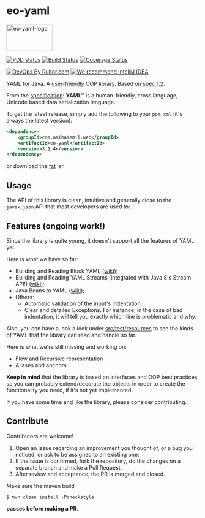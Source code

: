 # eo-yaml
<img alt="eo-yaml-logo" src="http://www.amihaiemil.com/images/camila2.png" width="120" height="70"/>

[![PDD status](http://www.0pdd.com/svg?name=decorators-squad/eo-yaml)](http://www.0pdd.com/p?name=decorators-squad/eo-yaml)
[![Build Status](https://travis-ci.org/decorators-squad/eo-yaml.svg?branch=master)](https://travis-ci.org/decorators-squad/eo-yaml)
[![Coverage Status](https://coveralls.io/repos/github/decorators-squad/eo-yaml/badge.svg?branch=master)](https://coveralls.io/github/decorators-squad/eo-yaml?branch=master)

[![DevOps By Rultor.com](http://www.rultor.com/b/decorators-squad/eo-yaml)](http://www.rultor.com/p/decorators-squad/eo-yaml)
[![We recommend IntelliJ IDEA](http://amihaiemil.github.io/images/intellij-idea-recommend.svg)](https://www.jetbrains.com/idea/)

YAML for Java. A [user-friendly](http://www.baeldung.com/design-a-user-friendly-java-library) OOP library. Based on [spec 1.2](http://www.yaml.org/spec/1.2/spec.html).

From the [specification](http://yaml.org/spec/1.2/spec.html): **YAML™** is a human-friendly, cross language, Unicode based data serialization language.

To get the latest release, simply add the following to your ``pom.xml`` (it's always the latest version): 

```xml
<dependency>
    <groupId>com.amihaiemil.web</groupId>
    <artifactId>eo-yaml</artifactId>
    <version>3.1.4</version>
</dependency>
```

or download the <a href="https://oss.sonatype.org/service/local/repositories/releases/content/com/amihaiemil/web/eo-yaml/3.1.4/eo-yaml-3.1.4-jar-with-dependencies.jar">fat</a> jar.


## Usage

The API of this library is clean, intuitive and generally close to the ``javax.json`` API that most developers are used to:

## Features (ongoing work!)

Since the library is quite young, it doesn't support all the features of YAML yet.

Here is what we have so far:

* Building and Reading Block YAML ([wiki](https://github.com/decorators-squad/eo-yaml/wiki/Block-Style-YAML));
* Building and Reading YAML Streams (integrated with Java 8's Stream API!) ([wiki](https://github.com/decorators-squad/eo-yaml/wiki/YAML-Streams));
* Java Beans to YAML ([wiki](https://github.com/decorators-squad/eo-yaml/wiki/Java-Bean-To-YAML));
* Others:
    - Automatic validation of the input's indentation.
    - Clear and detailed Exceptions. For instance, in the case of bad indentation, it will tell you exactly which line is problematic and why.

Also, you can have a look a look under [src/test/resources](https://github.com/decorators-squad/eo-yaml/tree/master/src/test/resources) to see the kinds of YAML that the library can read and handle so far.

Here is what we're still missing and working on:

* Flow and Recursive representation
* Aliases and anchors

**Keep in mind** that the library is based on interfaces and OOP best practices, so you can probably extend/decorate the objects in order to create the functionality you need, if it's not yet implemented. 

If you have some time and like the library, please consider contributing. 

## Contribute

Contributors are welcome!

1. Open an issue regarding an improvement you thought of, or a bug you noticed, or ask to be assigned to an existing one.
2. If the issue is confirmed, fork the repository, do the changes on a separate branch and make a Pull Request.
3. After review and acceptance, the PR is merged and closed.

Make sure the maven build

``$ mvn clean install -Pcheckstyle``

**passes before making a PR**. 
